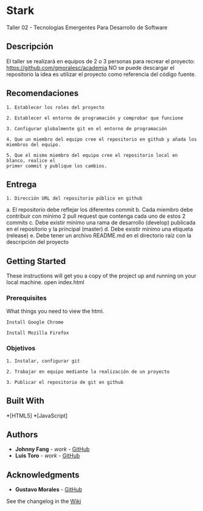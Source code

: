 # Stark
Taller 02 - Tecnologías Emergentes Para Desarrollo de Software

## Descripción 

El taller se realizará en equipos de 2 o 3 personas para recrear el proyecto:
https://github.com/gmoralesc/academia
NO se puede descargar el repositorio la idea es utilizar el proyecto como referencia
del código fuente.

## Recomendaciones
```
1. Establecer los roles del proyecto
```
```
2. Establecer el entorno de programación y comprobar que funcione
```
```
3. Configurar globalmente git en el entorno de programación
```
```
4. Que un miembro del equipo cree el repositorio en github y añada los
miembros del equipo.
```
```
5. Que el mismo miembro del equipo cree el repositorio local en blanco, realice el
primer commit y publique los cambios.
```

## Entrega
```
1. Dirección URL del repositorio público en github
```
a. El repositorio debe reflejar los diferentes commit
b. Cada miembro debe contribuir con mínimo 2 pull request que contenga
cada uno de estos 2 commits
c. Debe existir mínimo una rama de desarrollo (develop) publicada en el
repositorio y la principal (master)
d. Debe existir mínimo una etiqueta (release)
e. Debe tener un archivo README.md en el directorio raíz con la
descripción del proyecto

## Getting Started

These instructions will get you a copy of the project up and running on your local machine.
open index.html

### Prerequisites

What things you need to view the html.

```
Install Google Chrome
```
```
Install Mozilla Firefox
```

### Objetivos

```
1. Instalar, configurar git
```
```
2. Trabajar en equipo mediante la realización de un proyecto
```
```
3. Publicar el repositorio de git en github
```

## Built With

*[HTML5]
*[JavaScript]

## Authors

* **Johnny Fang** - *work* - [GitHub](https://github.com/JohnnyFang)
* **Luis Toro** - *work* - [GitHub](https://github.com/LuisToro)

## Acknowledgments

* **Gustavo Morales** - [GitHub](https://github.com/gmoralesc)

See the changelog in the [Wiki](https://github.com/LuisToro/Stark/wiki)

